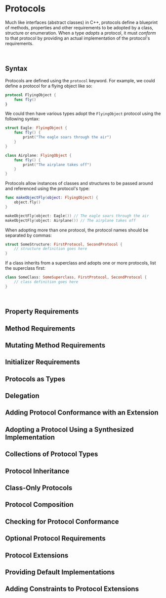 # Protocols

Much like interfaces (abstract classes) in C++, protocols define a blueprint of methods, properties and other requirements to be adopted by a class, structure or enumeration. When a type *adopts* a protocol, it must *conform* to that protocol by providing an actual implementation of the protocol's requirements.

<br/>

## Syntax

Protocols are defined using the `protocol` keyword. For example, we could define a protocol for a flying object like so:

```swift
protocol FlyingObject {
    func fly()
}
```

We could then have various types adopt the `FlyingObject` protocol using the following syntax:

```swift
struct Eagle: FlyingObject {
    func fly() {
        print("The eagle soars through the air")
    }
}

class Airplane: FlyingObject {
    func fly() {
        print("The airplane takes off")
    }
}
```

Protocols allow instances of classes and structures to be passed around and referenced using the protocol's type:

```swift
func makeObjectFly(object: FlyingObject) {
    object.fly()
}

makeObjectFly(object: Eagle()) // The eagle soars through the air
makeObjectFly(object: Airplane()) // The airplane takes off
```

When adopting more than one protocol, the protocol names should be separated by commas:

```swift
struct SomeStructure: FirstProtocol, SecondProtocol {
    // structure definition goes here
}
```

If a class inherits from a superclass and adopts one or more protocols, list the superclass first:

```swift
class SomeClass: SomeSuperclass, FirstProtocol, SecondProtocol {
    // class definition goes here
}
```

<br/>

## Property Requirements

## Method Requirements

## Mutating Method Requirements

## Initializer Requirements

## Protocols as Types

## Delegation

## Adding Protocol Conformance with an Extension

## Adopting a Protocol Using a Synthesized Implementation

## Collections of Protocol Types

## Protocol Inheritance

## Class-Only Protocols

## Protocol Composition

## Checking for Protocol Conformance

## Optional Protocol Requirements

## Protocol Extensions

## Providing Default Implementations

## Adding Constraints to Protocol Extensions

